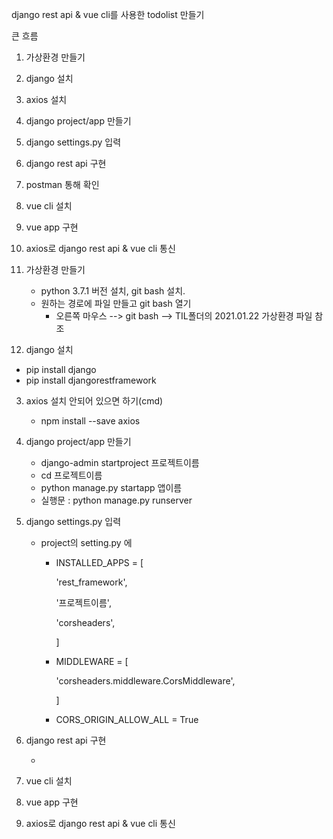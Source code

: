 django rest api & vue cli를 사용한 todolist 만들기

큰 흐름

1. 가상환경 만들기
2. django 설치
3. axios 설치
4. django project/app 만들기
5. django settings.py 입력
6. django rest api 구현
7. postman 통해 확인
8. vue cli 설치
9. vue app 구현
10. axios로 django rest api & vue cli 통신





1. 가상환경 만들기

   - python 3.7.1 버전 설치, git bash 설치.
   - 원하는 경로에 파일 만들고 git bash 열기
     - 오른쪽 마우스 --> git bash --> TIL폴더의 2021.01.22 가상환경 파일 참조

2.  django 설치

   - pip install django
   - pip install djangorestframework

3. axios 설치 안되어 있으면 하기(cmd)

   - npm install --save axios

4. django project/app 만들기

   - django-admin startproject 프로젝트이름
   - cd 프로젝트이름
   - python manage.py startapp 앱이름
   - 실행문 : python manage.py runserver

5. django settings.py 입력

   - project의 setting.py 에 

     - INSTALLED_APPS = [

         'rest_framework',

         '프로젝트이름',

         'corsheaders',

       ]

     - MIDDLEWARE = [

          'corsheaders.middleware.CorsMiddleware',

       ]

     - CORS_ORIGIN_ALLOW_ALL = True

6. django rest api 구현

   - 

7. vue cli 설치

8. vue app 구현

9. axios로 django rest api & vue cli 통신